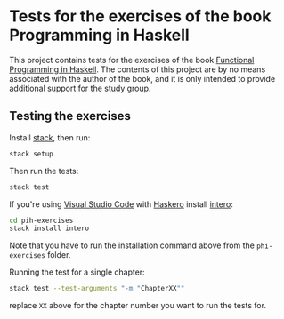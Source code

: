 # Tests for the exercises of the book Programming in Haskell 

This project contains tests for the exercises of the
book
[Functional Programming in Haskell](http://www.cs.nott.ac.uk/~pszgmh/pih.html).
The contents of this project are by no means associated with the author of the
book, and it is only intended to provide additional support for the study
group.

## Testing the exercises
    
Install [stack](https://docs.haskellstack.org/en/stable/README/), then run:

```sh
stack setup
```

Then run the tests:
```sh
stack test
```

If you're using [Visual Studio Code](https://code.visualstudio.com/download)
with
[Haskero](https://marketplace.visualstudio.com/items?itemName=Vans.haskero)
install [intero](http://commercialhaskell.github.io/intero/):

```sh
cd pih-exercises
stack install intero
```

Note that you have to run the installation command above from the
`phi-exercises` folder. 

Running the test for a single chapter:

```sh
stack test --test-arguments "-m "ChapterXX""
```

replace `XX` above for the chapter number you want to run the tests for.

